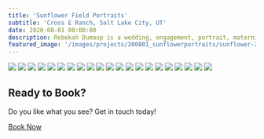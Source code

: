 ```yaml
---
title: 'Sunflower Field Portraits'
subtitle: 'Cross E Ranch, Salt Lake City, UT'
date: 2020-08-01 00:00:00
description: Rebekah Dumaup is a wedding, engagement, portrait, maternity, and family photographer based in Saly Lake City, Utah.
featured_image: '/images/projects/200801_sunflowerportraits/sunflower-20.jpg'
---
```


<div class="gallery" data-columns="3">
<img src="/images/projects/200801_sunflowerportraits/sunflower-2.jpg">
<img src="/images/projects/200801_sunflowerportraits/sunflower-3.jpg">
<img src="/images/projects/200801_sunflowerportraits/sunflower-4.jpg">
<img src="/images/projects/200801_sunflowerportraits/sunflower-5.jpg">
<img src="/images/projects/200801_sunflowerportraits/sunflower-6.jpg">
<img src="/images/projects/200801_sunflowerportraits/sunflower-7.jpg">
<img src="/images/projects/200801_sunflowerportraits/sunflower-8.jpg">
<img src="/images/projects/200801_sunflowerportraits/sunflower-9.jpg">
<img src="/images/projects/200801_sunflowerportraits/sunflower-10.jpg">
<img src="/images/projects/200801_sunflowerportraits/sunflower-11.jpg">
<img src="/images/projects/200801_sunflowerportraits/sunflower-12.jpg">
<img src="/images/projects/200801_sunflowerportraits/sunflower-13.jpg">
<img src="/images/projects/200801_sunflowerportraits/sunflower-14.jpg">
<img src="/images/projects/200801_sunflowerportraits/sunflower-15.jpg">
<img src="/images/projects/200801_sunflowerportraits/sunflower-16.jpg">
<img src="/images/projects/200801_sunflowerportraits/sunflower-17.jpg">
<img src="/images/projects/200801_sunflowerportraits/sunflower-18.jpg">
<img src="/images/projects/200801_sunflowerportraits/sunflower-19.jpg">
<img src="/images/projects/200801_sunflowerportraits/sunflower-20.jpg">
<img src="/images/projects/200801_sunflowerportraits/sunflower-21.jpg">
<img src="/images/projects/200801_sunflowerportraits/sunflower-22.jpg">
</div>

## Ready to Book?

Do you like what you see? Get in touch today!

<a href="/contact" class="button button--large">Book Now</a>
